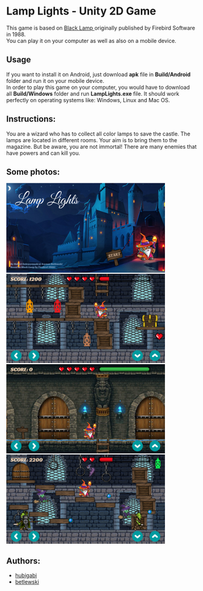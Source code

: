 # Lamp Lights - Unity 2D Game
This game is based on <a href="https://en.wikipedia.org/wiki/Black_Lamp_(video_game)"> Black Lamp </a>
originally published by Firebird Software in 1988. <br/>
You can play it on your computer as well as also on a mobile device.

## Usage
If you want to install it on Android, just download **apk** file in **Build/Android** folder and run it on your mobile device. <br/>
In order to play this game on your computer, you would have to download all **Build/Windows** folder and run **LampLights.exe** file. 
It should work perfectly on operating systems like: Windows, Linux and Mac OS.

## Instructions:
You are a wizard who has to collect all color lamps to save the castle. The lamps are located in different rooms. 
Your aim is to bring them to the magazine. But be aware, you are not immortal! 
There are many enemies that have powers and can kill you.

## Some photos:
<p>
<img src="Images/photo1.jpg" width="420">
<img src="Images/photo2.jpg" width="420">
<img src="Images/photo3.jpg" width="420">
<img src="Images/photo4.jpg" width="420">
</p>

## Authors:
* [hubigabi](https://github.com/hubigabi)
* [betlewski](https://github.com/betlewski)